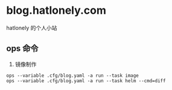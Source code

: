 # blog.hatlonely.com

hatlonely 的个人小站

## ops 命令

1. 镜像制作

```shell
ops --variable .cfg/blog.yaml -a run --task image
ops --variable .cfg/blog.yaml -a run --task helm --cmd=diff
```
